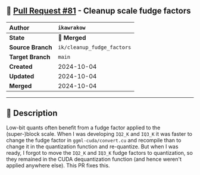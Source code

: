 ## 🔀 [Pull Request #81](https://github.com/ikawrakow/ik_llama.cpp/pull/81) - Cleanup scale fudge factors

| **Author** | `ikawrakow` |
| :--- | :--- |
| **State** | 🔀 **Merged** |
| **Source Branch** | `ik/cleanup_fudge_factors` |
| **Target Branch** | `main` |
| **Created** | 2024-10-04 |
| **Updated** | 2024-10-04 |
| **Merged** | 2024-10-04 |

---

## 📄 Description

Low-bit quants often benefit from a fudge factor applied to the (super-)block scale. When I was developing `IQ2_K` and `IQ3_K` it was faster to change the fudge factor in `ggml-cuda/convert.cu` and recompile than to change it in the quantization function and re-quantize. But when I was ready, I forgot to move the `IQ2_K` and `IQ3_K` fudge factors to quantization, so they remained in the CUDA dequantization function (and hence weren't applied anywhere else). This PR fixes this.